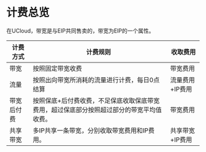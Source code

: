 # 计费总览

在UCloud，带宽是与EIP共同售卖的，带宽为EIP的一个属性。

计费方式|	计费规则|	收取费用|
|---|---|---|
带宽|	按照固定带宽收费|	带宽费用|
流量|	按照出向带宽所消耗的流量进行计费，每日0点结算|	流量费用+IP费用|
带宽后付费|	按照保底+后付费收费，不足保底收取保底带宽费用，超过保底部分按照超过部分的带宽平均值收费。|	带宽费用
共享带宽|	多IP共享一条带宽，分别收取带宽费用和IP费用。|	共享带宽+IP费用
